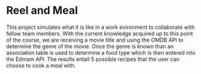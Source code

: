 # Reel and Meal

This project simulates what it is like in a work evironment to collaborate with fellow team members.  With the current knowledge acquired up to this point of the course, we are receiving a movie title and using the  OMDB API to determine the genre of the movie.   Once the genre is known  than an association table is used to determine a food type which is then entered into the Edmam API.  The results entail 5 possible recipes that the user can choose to cook a meal with.
